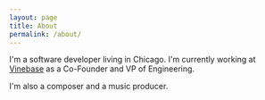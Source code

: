 ```yaml
---
layout: page
title: About
permalink: /about/
---
```


I'm a software developer living in Chicago. I'm currently working at [Vinebase](https://vinebase.com) as a Co-Founder
and VP of Engineering.

I'm also a composer and a music producer.
